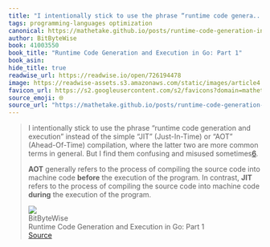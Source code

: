 ```yaml
---
title: "I intentionally stick to use the phrase “runtime code genera..."
tags: programming-languages optimization
canonical: https://mathetake.github.io/posts/runtime-code-generation-in-go-part-1/
author: BitByteWise
book: 41003550
book_title: "Runtime Code Generation and Execution in Go: Part 1"
book_asin: 
hide_title: true
readwise_url: https://readwise.io/open/726194478
image: https://readwise-assets.s3.amazonaws.com/static/images/article4.6bc1851654a0.png
favicon_url: https://s2.googleusercontent.com/s2/favicons?domain=mathetake.github.io
source_emoji: 🌐
source_url: "https://mathetake.github.io/posts/runtime-code-generation-in-go-part-1/#:~:text=I%20intentionally%20stick,of%20the%20program."
---
```


> I intentionally stick to use the phrase “runtime code generation and execution” instead of the simple “JIT” (Just-In-Time) or “AOT” (Ahead-Of-Time) compilation, where the latter two are more common terms in general. But I find them confusing and misused sometimes[6](https://mathetake.github.io/posts/runtime-code-generation-in-go-part-1#fn:6).
> 
> **AOT** generally refers to the process of compiling the source code into machine code **before** the execution of the program. In contrast, **JIT** refers to the process of compiling the source code into machine code **during** the execution of the program.
> <div class="quoteback-footer"><div class="quoteback-avatar"><img class="mini-favicon" src="https://s2.googleusercontent.com/s2/favicons?domain=mathetake.github.io"></div><div class="quoteback-metadata"><div class="metadata-inner"><span style="display:none">FROM:</span><div aria-label="BitByteWise" class="quoteback-author"> BitByteWise</div><div aria-label="Runtime Code Generation and Execution in Go: Part 1" class="quoteback-title"> Runtime Code Generation and Execution in Go: Part 1</div></div></div><div class="quoteback-backlink"><a target="_blank" aria-label="go to the full text of this quotation" rel="noopener" href="https://mathetake.github.io/posts/runtime-code-generation-in-go-part-1/#:~:text=I%20intentionally%20stick,of%20the%20program." class="quoteback-arrow"> Source</a></div></div>